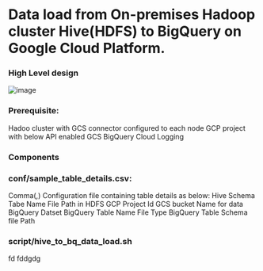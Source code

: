 # Data load from On-premises Hadoop cluster Hive(HDFS) to BigQuery on Google Cloud Platform.

### High Level design
![image](https://user-images.githubusercontent.com/9164441/171553948-c8ae37d4-89a2-453b-b583-a722e9c4aa78.png)


### Prerequisite:
Hadoo cluster with GCS connector configured to each node
GCP project with below API enabled
GCS 
BigQuery
Cloud Logging

### Components
### conf/sample_table_details.csv:
Comma(,) Configuration file containing table details as below:
Hive Schema
Tabe Name
File Path in HDFS
GCP Project Id
GCS bucket Name for data
BigQuery Datset
BigQuery Table Name
File Type
BigQuery Table Schema file Path

  

### script/hive_to_bq_data_load.sh
fd
fddgdg
